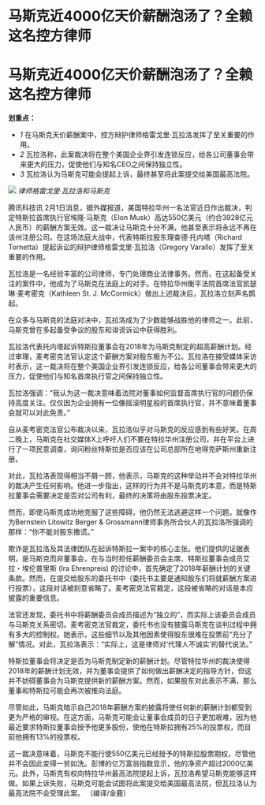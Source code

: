 # 马斯克近4000亿天价薪酬泡汤了？全赖这名控方律师

# 马斯克近4000亿天价薪酬泡汤了？全赖这名控方律师

**划重点：**

  * _1_ 在马斯克天价薪酬案中，控方辩护律师格雷戈里·瓦拉洛发挥了至关重要的作用。
  * _2_ 瓦拉洛称，此案裁决将在整个美国企业界引发连锁反应，给各公司董事会带来更大的压力，促使他们与知名CEO之间保持独立性。
  * _3_ 瓦拉洛认为马斯克可能会提起上诉，最终甚至将此案提交给美国最高法院。

![](https://inews.gtimg.com/news_bt/OroUCGkQKy0hj3z3IMntHogejNC3EPwm4yDOZZq1YF0XQAA/1000)
_律师格雷戈里·瓦拉洛和马斯克_

腾讯科技讯 2月1日消息，据外媒报道，美国特拉华州一名法官近日作出裁决，判定特斯拉首席执行官埃隆·马斯克（Elon
Musk）高达550亿美元（约合3928亿元人民币）的薪酬方案无效。这一裁决让马斯克十分不满，他甚至表示将永远不再在该州注册公司。在这场法庭大战中，代表特斯拉股东理查德·托内塔（Richard
Tornetta）提起诉讼的辩护律师格雷戈里·瓦拉洛（Gregory Varallo）发挥了至关重要的作用。

瓦拉洛是一名经验丰富的公司律师，专门处理商业法律事务。然而，在这起备受关注的案件中，他成为了马斯克在法庭上的对手。在特拉华州衡平法院首席法官凯瑟琳·麦考密克（Kathleen
St. J. McCormick）做出上述裁决后，瓦拉洛立刻声名鹊起。

在众多与马斯克的法庭对决中，瓦拉洛成为了少数能够战胜他的律师之一。此前，马斯克曾在多起备受争议的股东和诽谤诉讼中获得胜利。

瓦拉洛代表托内塔起诉特斯拉董事会在2018年为马斯克制定的超高薪酬计划。经过审理，麦考密克法官认定这个薪酬方案对股东极为不公。瓦拉洛在接受媒体采访时表示，这一裁决将在整个美国企业界引发连锁反应，给各公司董事会带来更大的压力，促使他们与知名首席执行官之间保持独立性。

瓦拉洛强调：“我认为这一裁决意味着法院对董事如何监督首席执行官的问题仍保持高度关注。仅仅因为企业拥有一位像摇滚明星般的首席执行官，并不意味着董事会就可以对此免责。”

自从麦考密克法官公布裁决以来，瓦拉洛似乎对马斯克的反应感到有些好笑。在周二晚上，马斯克在社交媒体X上呼吁人们不要在特拉华州注册公司，并在平台上进行了一项民意调查，询问粉丝特斯拉是否应该在公司总部所在地得克萨斯州重新注册。

对此，瓦拉洛表现得相当不屑一顾，他表示，马斯克的这种举动并不会对特拉华州的裁决产生任何影响。他进一步指出，这样的行为并不是马斯克的本意，而是特斯拉董事会需要决定是否对公司有利，最终的决策将由股东投票决定。

然而，即使马斯克成功地克服了这些障碍，他仍然无法逃避这样一个问题。就像作为Bernstein Litowitz Berger &
Grossmann律师事务所合伙人的瓦拉洛所强调的那样：“你不能对股东撒谎。”

欺诈是瓦拉洛及其法律团队在起诉特斯拉一案中的核心主张。他们提供的证据表明，是马斯克而非董事会，在与当时担任薪酬委员会主席、特斯拉董事会成员艾拉・埃伦普里斯
(Ira Ehrenpreis)
的讨论中，首先确定了2018年薪酬计划的关键条款。然而，在提交给股东的委托书中（委托书主要是通知股东们将就薪酬方案进行投票），这段对话被刻意省略了。麦考密克法官裁定，这段被省略的对话是本应披露的重要信息。

法官还发现，委托书中将薪酬委员会成员描述为“独立的”，而实际上该委员会成员与马斯克关系密切。麦考密克法官裁定，委托书也没有披露马斯克在谈判过程中拥有多大的控制权。她表示，这些细节以及其他因素使得股东很难在投票前“充分了解”情况。对此，瓦拉洛表示：“实际上，这是律师对‘代理人不诚实’的替代说法。”

特斯拉董事会将决定是否为马斯克制定新的薪酬计划。尽管特拉华州的裁决使得2018年的薪酬计划无效，并为董事会提供了如何做出薪酬决定的指导方针，但这并不妨碍董事会为马斯克提供新的薪酬方案。然而，如果股东对此表示不满，那么董事和特斯拉可能会再次被推向法庭。

尽管如此，马斯克暗示自己2018年薪酬方案的披露将使任何新的薪酬计划都受到更为严格的审视。在这方面，马斯克可能会让董事会成员的日子更加艰难，因为他最近要求特斯拉董事会授予他更多股份，使他在特斯拉拥有25%的投票权，而目前他拥有13%的投票权。

这一裁决意味着，马斯克不能行使550亿美元已经授予的特斯拉股票期权，尽管他并不会因此变得一贫如洗。彭博的亿万富翁指数显示，他的净资产超过2000亿美元。此外，马斯克有权向特拉华州最高法院提起上诉，瓦拉洛希望马斯克能够这样做。如果上诉失败，马斯克可能会试图将此案提交给美国最高法院，但瓦拉洛认为最高法院不会受理此案。
（编译/金鹿）

